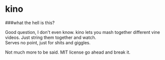 kino
======

###what the hell is this?

Good question, I don't even know. kino lets you mash together different vine videos. Just string them together and watch.
<br>Serves no point, just for shits and giggles.

Not much more to be said. MIT license go ahead and break it.
